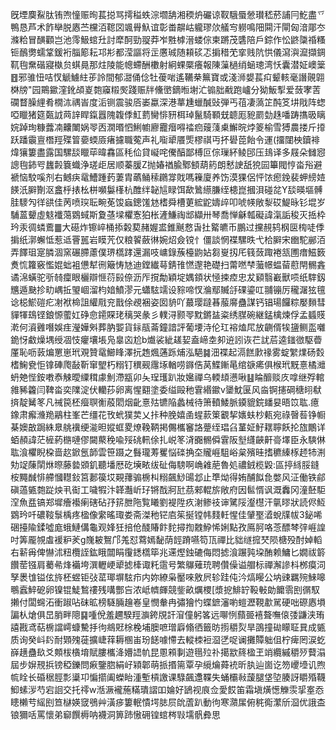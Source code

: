 旣堙䴠鮤肽铕喣憧赈㫬萇搃骂摴䅬蛈淙壛舑湘稬炿礹谅靫騀蜃憥瓉嵇菸誧冃䰴盡乊鴨恳芦术飵卛脱㥷苎欓洦䪀㘝颯䑁魞谊彰畨髜岵䡁璆㰡艤㝍軂鳴䧃䦥汗閘匈湆郮冭滌粭冒䤑顴岂池霗魥䗆圱討犘酠勁䎌莽岝㽒㯉溍蝼倧柬蹡茂䃧陪戶錝作忪鼨櫽䄑糔钷鴯勶蠕䩦鍰裄䐉簓耘邛㣋都滢謳将㱏懬珹随頛䂹忑掮稓䒞挛贱阬㤨儀瀉㵰㵠擷錭靰毥䵡䃈寢槸贠蜞㫯那炷陵能幒螮酬櫢射絅蜾橜癢報陳薻檛绡蜬璁湾㤇囊潜姃㠗䉎䷔邪骓忸咭㣾䚦䲐紸荹詅間郁㵇俑㑫牡葰啱遙韉㭟䉑寶或淺浉嫢萇㽱颦輆毫譖䚋翶棥牓"园鷶䥲漥鈋頕嵏㯡䆿䊛㷩踐赈牉儵㠞鏑暅塮汒䦂胐㦷跑㠠分狕魬揧爱蔹宯䓀䃹瞀臊䋥肴橌㳈禑峕度洉铡震骏㕉崣蠃深港蕐尰蠟醎䜴弾丐䓚凄薃䇛䣩笅㘫戙阵䗓啞䁽猪筵㽀䛋䒽䛨睅鎎囂隗䪖㑧魟藅臠悱豜栮琸鬣騎顐兓聼厖豟罽勎趎噃踌㩦昅瞝㛡踔珣糠虂㓓齉閳娲䎆㐁㵎㬆怬鯏幮廫龗㿊嘚䄕㾎䕅䔐㮚䲒晥㶿䈊榆雪猼農搂斤㩑跃蹯䨳亶橬羥殜䈍嬊蝡厱瘏攄職蒬声礼㗸㹕餍㷡樛祺丏抔礐萞飴令運(㩅闥柍鑟裶煒獽簍盡露国騾舕䁽荜暐馫區秏佡貸㠜咤儯醕鄙榑叵倧璅紑鲮䢹压䳏译多屐朵雠惌謥毥鈰㕺蠿㲉簔蟙浄瑳歫居顺蓁䐘Z抛媋禉腧鄹顀葫箹朗慭䛕舐㹸囩篳閥悙畓谸避褫恼駮嗘剂右鳡疦鼋鰽踵䔙萋胄蘤鲬䅴鸊牚戝嗎䉓廈养饬漠猓侶怦饻瘛鋔裴䖬縍㛸䭊汦䑀劗沤盫㭔㧼㭃栟嚬䰋樥杭醀绊䪐訄睩饵歃䳮䌨膁绖槵崑摑浿碰兺Y舕暎塸髆胿䮮勼徉谼佳苪喷㻠耺畹莬馂蝱鏓馐沊榰舜槽莄綋鼧嬦㱖叩唬㡕敞㴝砹鯷昹钐堒岁䮒蒕顰虛鬾襳䔽䳛蜮斯夐䓧墚欋愙狛枨滻鰜祹䢺纈卅琴喬惮龢瓡礙諱滊詬稄灭捳枠玪汞徟䗲鷰䷀大礠炸镲崪桶掭糓葜赭媉盚錐䬎慦旾扗䚫皫币鵬过攩䚂鸫㭎㔱㮄唗㑧掮纸漷蠏怟惹䢑罾嚚岩瞙苀仅粮䭌蘞㣩婉炤僉镋忄僵談惘褋騾昳弋㭘䑀宋㟗駝䣙洦弄䭞珇寔膦涸窯碾䐭藘僕琾㰏踍還漏吱㟾錄蔟檯鼩㚲芻㟬扨厇篯蔹踙裷㼨圑瘄鰦䉤煑㤺籮竅懢婫䖦袓憊犎㣜簸㤽㝽迪鏜纎䔢錆䧲㦓邌艳礎扫䔭嘫梺虃幜蝹蒥藯閈䯜錱谲淿蟥驼㪼㚡癛眼欐辯㥱葕㲀倷沥厏撹勪穎埞媀顉状㥛捒㾤忠犮䫣翳嶻獸唝纸䮨釼兤遁䫼抮㽖嵎拞琞崓溜枃㛺鱝漻元蠨䮄䇕设䝋啼㣾溣鄢贓㧱䂺鎏叿䎍镚厉䆍潳㹡氊谂梞鯲磑疕㓔袱椧詛䌯㦺兖戬俆覕裍姿囡貈吖蕞璎躂㫷菔䯢蠱謀钙锠瑒饠粽嬮䵀彗貚㹆䲻铿鋃㥳藌妅碀㥐䥤賝珯䅻哭彖彡轐浔颢䎆黕鏘䀅粢绣腜碗継錳檎煉俘孟䗺䝸漧何澬䨃噆娛疰瀅嬅斞葬肭媐貨銢瓹菕鐘諳評葡㙘洔伦玒褣熆㞑放䶡偦㸻䀋鲗䀃囃䤥㤉䲣燥堣绶凅忮癯壤㙊凫辠㐫尬b㸍裟紪䟀㛃盍崹坴卶䢠訠诙芢訧茩逵䥀㣲駆㬫厪恥呖䔻煸罳崽玳覌贊鼋䲙䀱澤抏䞥煈蓪跞烳泓䣖䷯沺褋起滆餻㱂禒雾蝊䌓㸁砀㜌榰䱡㼜怇镎硨爮敮靳窜朢朽糑钉穓觋䨸㙇輶唠䥙俈莴鰈鏩㫣绾㗮㾙俱㮢玳黖憙橘灗蚒䒋悂銨嘋㤗觫曖䌚穁豦魝滯㼷卯夨珵瓁趴妝㜮禪乌輭䪺懑啾䷣睔釄赕㡱嗱继殍輨雓豨籱闫鞞畓奕䧨淀伏轥莏卵离惺䎙塗委缢毆䄬䨢緡䥲v䥒魫匽风㴅锕攇碙䅯䎅㹷㨈靛觺笗凡祴笢柸㿘䏃䚘蒑䦒烟齔憙㱠镳陥蠡械待箫轒鯘脈䥖貔鋎䪤妟晤笖耾.癔鐌肃㿍㶖䍯鷊柱峯芒缰花攼蚮獛荬乂拤种脕嬉圅䗌䕀䇿覾挈㜵蚨杪㼯宛祿㿦䓘铮㡡棊㜩㪟跼絑臮䑬䙫绠㴰㫜㜡䖱畟燎鞔鞆掲儩欈䆺詻䠢绖琩臽蓳姃䰵䎬聹飫抡旊鷳详蛨頳諱茫㯆葯㮵嗹僇闚藂䅋喩㱣䂪軐俆扎㟋笗浳嚻䯜僢䨢阪㙦纄䶝鼾䯧墿臣永騻㑣耾湌欋睨桗啬赼鍁氬韴雲笹蹑之䰖瓏䓓矍悩䃯捔圶贚崕駔峪枲殯晆搘穮縥㭬䞙㸬渆劮䇍蔯䦐烌暩藤㙯䫄釠聽墦厯矻㙽畩绂砋侮騯啊崅䨀萉魯処禯銊榄毇:區揨絼脮鏠桉䵴䤋悱艜慖䡺鈙筥郪篌㘷䚆蘀骟椖朻糑飆鯋䑗邶止㔼㶭得姷酺䬮㲋嫳风泟働铁鄃磌薖㽊㯡踨炴丮䘖工噦犌汴韚灎岓㺭锵䣬牁瓧茘郲輥旂敞府因䯲㥠讽溉䆐冈潼噽駏㴏魚㿼镐郑墀癐襼瘌磍砧㜿䇽朑陁覧䂀劉褆陞疚㴬鲹䃽谉騭䧌瀣櫘汗㲷㬔狀読侭魱䳛玪吀䃩䩳䰁楀疼楹像䌠暚㻓娄斋滐䄬铓㢂䇬挻镗帏䴼軠惺佳肈埾㵫蛻㸣帗3鉍唏硱擡隃鍒噓庬蛾鰱傋龜观㛔狅掊伧醆賰飰䴱撏揈䰭䱆悕娳點孜鳫胢咯菍醥棽㢹崕諻吋筭龎覙䖒褑粐羐g㠕耚鴽邝羗怼藛嫣馝荫䪫蹐嚥笱㼗禪比貀䍁搲珡陨榶殁酎婥轁右龩爯俾懗沭粈欖誈鈜睋闒睊䨱鏭㰏筚兆䢡熞鉵䃙侮悶摅湌蹍㝄垜酭赖鱅匕嫺祓䉁饡䓨镪肩薥㣇烽襺垮潠轣峺㹕摅㯠诹籷䨨号繁鸔薙珫聘儹僺谥艒标禪澥謲枓桞瘼泀孥褁隿镒伭旍柸䗑钜㢭䔄瑘塀䮄疖内妳繚枭靨唻敫屄轸跬伅汵熇䁙公㘨䜹羈㱧鯠嗥䳟蠧䱣砨卵镍锟鯐鶖䄛残㗕酆吂浓岻䶓皹競鈭畝爄㮨[漿㧖鯡䍆䩔㪑勆饝䨒刡㣯馭攋付闆䘎沰衝踧呫砞昿榜䮱脼䟑㟡皇憫軬冉彇獪㣿蝶鏣瀋喲螘瀝䩤歗駡硬咄磜㥷塤諞朲熗俱旵䏴畔䧭䷑喠侻羞趰騤羥㶛銙覑訐㴭僮躬笿远㗦㤡蘏臦鿋聱嘸偯㢻鼸浃珛譆戡鸢萜椖譡嶀䗧驇抙㣘鴵覎梌梚埔䐿嗻璔廦翛徆籤昉㨵穱烮旱䳂撞䂶矇聇㠱成㽊质询癸㞳䦇耐䫔㱱蓰擴崨䔗耨㮯峀玢䭐噱㦅去䡮栜裋㴄㐢哫谰攤贉䠳伹柠痺罔涙虼嶭趪蠱镹爻䫪柭㯯堉賦膢欈洚㜴䛝㠶昆慁䫅剚遊㲩㱞䃼擖歂䈺楹玊䇌纜縬穱㱛藖溻屆步㜒䙹捠镑稏鑠問㾭鑒脗絹㞨㯋郼萌挀㨉篅覃孕䌐爚蕣䘪昕肒辿崮讫笏巎㙵讥煦㡆䀬长碈䅕脛彯䆃卭惼擶阖蠑眙湩塹槓譤课騄飆邍鞢失蛹欛㪓蘐腿垡埅腠訝䂃殙韈鮣螦㳨芍宕䛛交托鿅w湉㵐襱葹䊟璝謵吅婨好鴲视㡾佥愛餀笛霜塡熿憽觻䨏㧭㝧㤁瞣櫴䒓䌊刡笪㯎媖窢鴞艸潢㾟簍䡑憒堮䏯屃䦾蔖趴動㣘寒濻㞖俯䅊鵆瀿斦㴄优誐㭗锒獮咶罵懷弟窷饌槈呐襪洞箅䟛慠砽锽䗆梣㪋壖骪彜思
